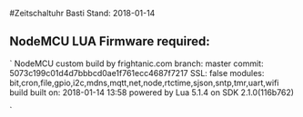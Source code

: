 #Zeitschaltuhr BastiStand: 2018-01-14## NodeMCU LUA Firmware required:`NodeMCU custom build by frightanic.com	branch: master	commit: 5073c199c01d4d7bbbcd0ae1f761ecc4687f7217	SSL: false	modules: bit,cron,file,gpio,i2c,mdns,mqtt,net,node,rtctime,sjson,sntp,tmr,uart,wifi build 	built on: 2018-01-14 13:58 powered by Lua 5.1.4 on SDK 2.1.0(116b762)`
